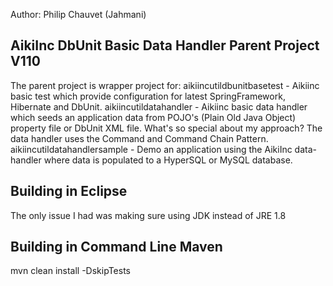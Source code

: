 Author: Philip Chauvet (Jahmani)

AikiInc DbUnit Basic Data Handler Parent Project V110
--------------------------------------------------------
The parent project is wrapper project for:
aikiincutildbunitbasetest - Aikiinc basic test which provide configuration for latest SpringFramework, Hibernate and DbUnit.
aikiincutildatahandler - Aikiinc basic data handler which seeds an application data from POJO's (Plain Old Java Object) property file or DbUnit XML file.
                         What's so special about my approach? The data handler uses the Command and Command Chain Pattern.
aikiincutildatahandlersample - Demo an application using the AikiInc data-handler where data is populated to a HyperSQL or MySQL database.


Building in Eclipse
-----------------------------------------------
The only issue I had was making sure using JDK instead of JRE 1.8


Building in Command Line Maven
-----------------------------------------------
mvn clean install -DskipTests
